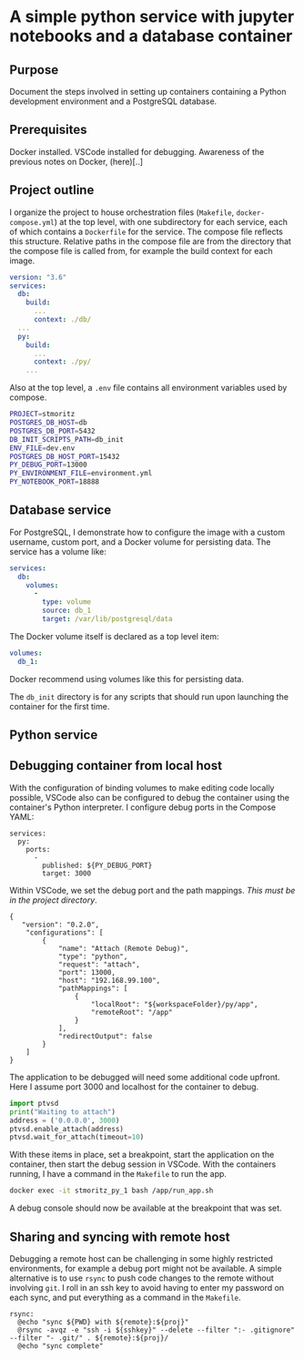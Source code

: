 # A simple python service with jupyter notebooks and a database container

## Purpose

Document the steps involved in setting up containers containing a Python development environment and a PostgreSQL database.

## Prerequisites

Docker installed. VSCode installed for debugging. Awareness of the previous notes on Docker, (here)[..]

## Project outline

I organize the project to house orchestration files (`Makefile`, `docker-compose.yml`) at the top level, with one subdirectory for each service, each of which contains a `Dockerfile` for the service. The compose file reflects this structure. Relative paths in the compose file are from the directory that the compose file is called from, for example the build context for each image.

```yml
version: "3.6"
services:
  db:
    build:
      ...
      context: ./db/
  ...
  py:
    build:
      ...
      context: ./py/
    ...
```

Also at the top level, a `.env` file contains all environment variables used by compose.

```sh
PROJECT=stmoritz
POSTGRES_DB_HOST=db
POSTGRES_DB_PORT=5432
DB_INIT_SCRIPTS_PATH=db_init
ENV_FILE=dev.env
POSTGRES_DB_HOST_PORT=15432
PY_DEBUG_PORT=13000
PY_ENVIRONMENT_FILE=environment.yml
PY_NOTEBOOK_PORT=18888
```

## Database service

For PostgreSQL, I demonstrate how to configure the image with a custom username, custom port, and a Docker volume for persisting data. The service has a volume like:

```yml
services:
  db:
    volumes:
      -
        type: volume
        source: db_1
        target: /var/lib/postgresql/data
```

The Docker volume itself is declared as a top level item:

```yml
volumes:
  db_1:
```

Docker recommend using volumes like this for persisting data.

The `db_init` directory is for any scripts that should run upon launching the container for the first time.

## Python service

## Debugging container from local host

With the configuration of binding volumes to make editing code locally possible, VSCode also can be configured to debug the container using the container's Python interpreter. I configure debug ports in the Compose YAML:

```
services:
  py:
    ports:
      -
        published: ${PY_DEBUG_PORT}
        target: 3000
```

Within VSCode, we set the debug port and the path mappings. *This must be in the project directory*.

```
{
   "version": "0.2.0",
    "configurations": [
        {
            "name": "Attach (Remote Debug)",
            "type": "python",
            "request": "attach",
            "port": 13000,
            "host": "192.168.99.100",
            "pathMappings": [
                {
                    "localRoot": "${workspaceFolder}/py/app",
                    "remoteRoot": "/app"
                }
            ],
            "redirectOutput": false
        }
    ]
}
```

The application to be debugged will need some additional code upfront. Here I assume port 3000 and localhost for the container to debug.

```python
import ptvsd
print("Waiting to attach")
address = ('0.0.0.0', 3000)
ptvsd.enable_attach(address)
ptvsd.wait_for_attach(timeout=10)
```

With these items in place, set a breakpoint, start the application on the container, then start the debug session in VSCode. With the containers running, I have a command in the `Makefile` to run the app.

```sh
docker exec -it stmoritz_py_1 bash /app/run_app.sh
```

A debug console should now be available at the breakpoint that was set.

## Sharing and syncing with remote host

Debugging a remote host can be challenging in some highly restricted environments, for example a debug port might not be available. A simple alternative is to use `rsync` to push code changes to the remote without involving `git`. I roll in an ssh key to avoid having to enter my password on each sync, and put everything as a command in the `Makefile`.

```
rsync:
  @echo "sync ${PWD} with ${remote}:${proj}"
  @rsync -avqz -e "ssh -i ${sshkey}" --delete --filter ":- .gitignore" --filter "- .git/" . ${remote}:${proj}/
  @echo "sync complete"
```
